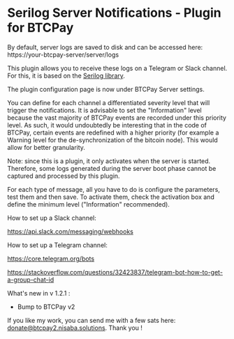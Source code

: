# Serilog Server Notifications - Plugin for BTCPay


By default, server logs are saved to disk and can be accessed here:
https://your-btcpay-server/server/logs

This plugin allows you to receive these logs on a Telegram or Slack channel.
For this, it is based on the [Serilog library](https://serilog.net/).

The plugin configuration page is now under BTCPay Server settings.

You can define for each channel a differentiated severity level that will trigger the notifications.
It is advisable to set the "Information" level because the vast majority of BTCPay events are recorded under this priority level.
As such, it would undoubtedly be interesting that in the code of BTCPay, certain events are redefined with a higher priority (for example a Warning level for the de-synchronization of the bitcoin node). This would allow for better granularity.

Note: since this is a plugin, it only activates when the server is started. Therefore, some logs generated during the server boot phase cannot be captured and processed by this plugin.

For each type of message, all you have to do is configure the parameters, test them and then save.
To activate them, check the activation box and define the minimum level ("Information" recommended).


How to set up a Slack channel:

https://api.slack.com/messaging/webhooks


How to set up a Telegram channel:

https://core.telegram.org/bots

https://stackoverflow.com/questions/32423837/telegram-bot-how-to-get-a-group-chat-id



What's new in v 1.2.1 :
- Bump to BTCPay v2

If you like my work, you can send me with a few sats here: donate@btcpay2.nisaba.solutions. Thank you !